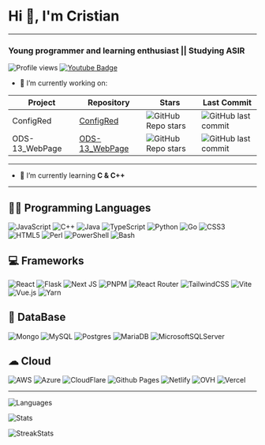 # Hi 👋, I'm Cristian

---

### Young programmer and learning enthusiast || Studying ASIR

![Profile views](https://komarev.com/ghpvc/?username=cristianpvp&label=Profile%20views&color=0e75b6&style=flat)
[![Youtube Badge](https://img.shields.io/badge/-CrIsTiAnPvP-darkred?style=flat-square&logo=youtube&logoColor=white&link=https://www.youtube.com/c/cristianpvp)](https://youtube.com/c/CrIsTiAnPvPYT)

- 🔭 I’m currently working on:

| Project | Repository  | Stars | Last Commit |
|-|-|-|-|
| ConfigRed    | [ConfigRed](https://github.com/CrIsTiAnPvP/ConfigRed) | ![GitHub Repo stars](https://img.shields.io/github/stars/CrIsTiAnPvP/ConfigRed?style=flat-square&logo=githubsponsors) | ![GitHub last commit](https://img.shields.io/github/last-commit/CrIsTiAnPvP/ConfigRed?display_timestamp=committer&style=flat-square&logo=git) |
| ODS-13_WebPage | [ODS-13_WebPage](https://github.com/CrIsTiAnPvP/ODS-13_WebPage) | ![GitHub Repo stars](https://img.shields.io/github/stars/CrIsTiAnPvP/ODS-13_WebPage?style=flat-square&logo=githubsponsors) | ![GitHub last commit](https://img.shields.io/github/last-commit/CrIsTiAnPvP/ODS-13_WebPage?display_timestamp=committer&style=flat-square&logo=git) |

---

- 🌱 I’m currently learning **C & C++**

---

## 👨‍💻 Programming Languages

![JavaScript](https://img.shields.io/badge/javascript-%23323330.svg?style=for-the-badge&logo=javascript&logoColor=%23F7DF1E)
![C++](https://img.shields.io/badge/c++-%2300599C.svg?style=for-the-badge&logo=c%2B%2B&logoColor=white)
![Java](https://img.shields.io/badge/java-%23ED8B00.svg?style=for-the-badge&logo=openjdk&logoColor=white)
![TypeScript](https://img.shields.io/badge/typescript-%23007ACC.svg?style=for-the-badge&logo=typescript&logoColor=white)
![Python](https://img.shields.io/badge/python-3670A0?style=for-the-badge&logo=python&logoColor=ffdd54)
![Go](https://img.shields.io/badge/go-%2300ADD8.svg?style=for-the-badge&logo=go&logoColor=white)
![CSS3](https://img.shields.io/badge/css3-%231572B6.svg?style=for-the-badge&logo=css3&logoColor=white)
![HTML5](https://img.shields.io/badge/html5-%23E34F26.svg?style=for-the-badge&logo=html5&logoColor=white)
![Perl](https://img.shields.io/badge/perl-%2339457E.svg?style=for-the-badge&logo=perl&logoColor=white)
![PowerShell](https://img.shields.io/badge/PowerShell-%235391FE.svg?style=for-the-badge&logo=powershell&logoColor=white)
![Bash](https://img.shields.io/badge/Bash-black.svg?style=for-the-badge&logo=gnubash&logoColor=white)

## 💻 Frameworks

![React](https://img.shields.io/badge/react-%2320232a.svg?style=for-the-badge&logo=react&logoColor=%2361DAFB)
![Flask](https://img.shields.io/badge/flask-%23000.svg?style=for-the-badge&logo=flask&logoColor=white)
![Next JS](https://img.shields.io/badge/Next-black?style=for-the-badge&logo=nextdotjs&logoColor=white)
![PNPM](https://img.shields.io/badge/pnpm-%234a4a4a.svg?style=for-the-badge&logo=pnpm&logoColor=f69220)
![React Router](https://img.shields.io/badge/React_Router-CA4245?style=for-the-badge&logo=react-router&logoColor=white)
![TailwindCSS](https://img.shields.io/badge/tailwindcss-%2338B2AC.svg?style=for-the-badge&logo=tailwind-css&logoColor=white)
![Vite](https://img.shields.io/badge/vite-%23646CFF.svg?style=for-the-badge&logo=vite&logoColor=white)
![Vue.js](https://img.shields.io/badge/vuejs-%2335495e.svg?style=for-the-badge&logo=vuedotjs&logoColor=%234FC08D)
![Yarn](https://img.shields.io/badge/yarn-%232C8EBB.svg?style=for-the-badge&logo=yarn&logoColor=white)

## 💾 DataBase

![Mongo](https://img.shields.io/badge/MongoDB-4EA94B?style=for-the-badge&logo=mongodb&logoColor=white)
![MySQL](https://img.shields.io/badge/mysql-4479A1.svg?style=for-the-badge&logo=mysql&logoColor=white)
![Postgres](https://img.shields.io/badge/postgres-%23316192.svg?style=for-the-badge&logo=postgresql&logoColor=white)
![MariaDB](https://img.shields.io/badge/MariaDB-003545?style=for-the-badge&logo=mariadb&logoColor=white)
![MicrosoftSQLServer](https://img.shields.io/badge/MSSQL-CC2927?style=for-the-badge&logo=microsoft%20sql%20server&logoColor=white)

## ☁ Cloud

![AWS](https://img.shields.io/badge/AWS-FF9900?style=for-the-badge&logo=amazonwebservices&logoColor=white)
![Azure](https://img.shields.io/badge/Microsoft_Azure-0089D6?style=for-the-badge&logo=microsoft-azure&logoColor=white)
![CloudFlare](https://img.shields.io/badge/Cloudflare-F38020?style=for-the-badge&logo=Cloudflare&logoColor=white)
![Github Pages](https://img.shields.io/badge/github%20pages-121013?style=for-the-badge&logo=github&logoColor=white)
![Netlify](https://img.shields.io/badge/Netlify-00C7B7?style=for-the-badge&logo=netlify&logoColor=white)
![OVH](https://img.shields.io/badge/OVH%20Cloud-123F6D?style=for-the-badge&logo=ovh&logoColor=white)
![Vercel](https://img.shields.io/badge/Vercel-000000?style=for-the-badge&logo=vercel&logoColor=white)

---

![Languages](https://github-readme-stats.vercel.app/api/top-langs?username=cristianpvp&show_icons=true&locale=en&layout=compact)

![Stats](https://github-readme-stats.vercel.app/api?username=cristianpvp&show_icons=true&locale=en)

![StreakStats](https://github-readme-streak-stats.herokuapp.com/?user=CrIsTiAnPvP)
